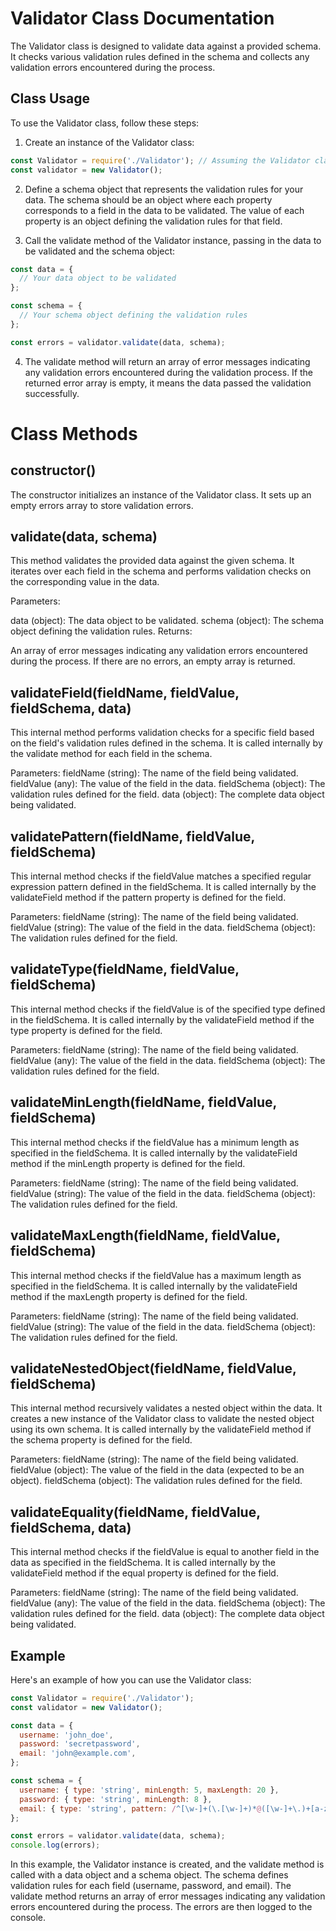 # Validator Class Documentation
The Validator class is designed to validate data against a provided schema. It checks various validation rules defined in the schema and collects any validation errors encountered during the process.

## Class Usage
To use the Validator class, follow these steps:

1) Create an instance of the Validator class:

``` javascript
const Validator = require('./Validator'); // Assuming the Validator class is defined in a separate file
const validator = new Validator();
```

2) Define a schema object that represents the validation rules for your data. The schema should be an object where each property corresponds to a field in the data to be validated. The value of each property is an object defining the validation rules for that field.

3) Call the validate method of the Validator instance, passing in the data to be validated and the schema object:

``` javascript
const data = {
  // Your data object to be validated
};

const schema = {
  // Your schema object defining the validation rules
};

const errors = validator.validate(data, schema);
```

4) The validate method will return an array of error messages indicating any validation errors encountered during the validation process. If the returned error array is empty, it means the data passed the validation successfully.

# Class Methods
## constructor()
The constructor initializes an instance of the Validator class. It sets up an empty errors array to store validation errors.

## validate(data, schema)
This method validates the provided data against the given schema. It iterates over each field in the schema and performs validation checks on the corresponding value in the data.

Parameters:

data (object): The data object to be validated.
schema (object): The schema object defining the validation rules.
Returns:

An array of error messages indicating any validation errors encountered during the process. If there are no errors, an empty array is returned.
## validateField(fieldName, fieldValue, fieldSchema, data)
This internal method performs validation checks for a specific field based on the field's validation rules defined in the schema. It is called internally by the validate method for each field in the schema.

Parameters:
fieldName (string): The name of the field being validated.
fieldValue (any): The value of the field in the data.
fieldSchema (object): The validation rules defined for the field.
data (object): The complete data object being validated.

## validatePattern(fieldName, fieldValue, fieldSchema)
This internal method checks if the fieldValue matches a specified regular expression pattern defined in the fieldSchema. It is called internally by the validateField method if the pattern property is defined for the field.

Parameters:
fieldName (string): The name of the field being validated.
fieldValue (string): The value of the field in the data.
fieldSchema (object): The validation rules defined for the field.

## validateType(fieldName, fieldValue, fieldSchema)
This internal method checks if the fieldValue is of the specified type defined in the fieldSchema. It is called internally by the validateField method if the type property is defined for the field.

Parameters:
fieldName (string): The name of the field being validated.
fieldValue (any): The value of the field in the data.
fieldSchema (object): The validation rules defined for the field.

## validateMinLength(fieldName, fieldValue, fieldSchema)
This internal method checks if the fieldValue has a minimum length as specified in the fieldSchema. It is called internally by the validateField method if the minLength property is defined for the field.

Parameters:
fieldName (string): The name of the field being validated.
fieldValue (string): The value of the field in the data.
fieldSchema (object): The validation rules defined for the field.

## validateMaxLength(fieldName, fieldValue, fieldSchema)
This internal method checks if the fieldValue has a maximum length as specified in the fieldSchema. It is called internally by the validateField method if the maxLength property is defined for the field.

Parameters:
fieldName (string): The name of the field being validated.
fieldValue (string): The value of the field in the data.
fieldSchema (object): The validation rules defined for the field.

## validateNestedObject(fieldName, fieldValue, fieldSchema)
This internal method recursively validates a nested object within the data. It creates a new instance of the Validator class to validate the nested object using its own schema. It is called internally by the validateField method if the schema property is defined for the field.

Parameters:
fieldName (string): The name of the field being validated.
fieldValue (object): The value of the field in the data (expected to be an object).
fieldSchema (object): The validation rules defined for the field.
## validateEquality(fieldName, fieldValue, fieldSchema, data)
This internal method checks if the fieldValue is equal to another field in the data as specified in the fieldSchema. It is called internally by the validateField method if the equal property is defined for the field.

Parameters:
fieldName (string): The name of the field being validated.
fieldValue (any): The value of the field in the data.
fieldSchema (object): The validation rules defined for the field.
data (object): The complete data object being validated.

## Example
Here's an example of how you can use the Validator class:

``` javascript
const Validator = require('./Validator');
const validator = new Validator();

const data = {
  username: 'john_doe',
  password: 'secretpassword',
  email: 'john@example.com',
};

const schema = {
  username: { type: 'string', minLength: 5, maxLength: 20 },
  password: { type: 'string', minLength: 8 },
  email: { type: 'string', pattern: /^[\w-]+(\.[\w-]+)*@([\w-]+\.)+[a-zA-Z]{2,7}$/ },
};

const errors = validator.validate(data, schema);
console.log(errors);
```

In this example, the Validator instance is created, and the validate method is called with a data object and a schema object. The schema defines validation rules for each field (username, password, and email). The validate method returns an array of error messages indicating any validation errors encountered during the process. The errors are then logged to the console.
